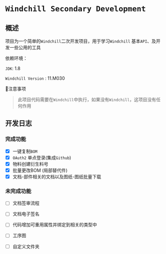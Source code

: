 # `Windchill Secondary Development`

## 概述

项目为一个简单的`Windchill`二次开发项目，用于学习`Windchill` 基本`API`、及开发一些公用的工具

依赖环境：

`JDK`: 1.8

`Windchill Version` :  11.M030

:red_circle:注意事项

> 此项目代码需要在`Windchill`中执行，如果没有`Windchill`，这项目没有任何作用

## 开发日志

### 完成功能

- [x] 一键复制`BOM`
- [x] `OAuth2` 单点登录(集成`Github`)
- [x] 物料创建衍生料号
- [x] 批量更改BOM (局部替代件)
- [x] 文档-部件相关的文档以及图纸-图纸批量下载

### 未完成功能

- [ ] 文档签审流程
- [ ] 文档电子签名
- [ ] 代码增加可重用属性并绑定到相关的类型中
- [ ] 工序图
- [ ] 自定义文件夹










